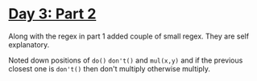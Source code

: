 # [Day 3: Part 2](https://adventofcode.com/2024/day/3)

Along with the regex in part 1 added couple of small regex. They are self explanatory.

Noted down positions of `do()` `don't()` and `mul(x,y)` and 
if the previous closest one is `don't()` then don't multiply otherwise multiply.

